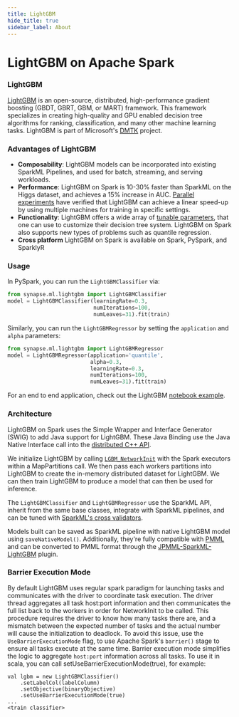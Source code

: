 ```yaml
---
title: LightGBM
hide_title: true
sidebar_label: About
---
```


# LightGBM on Apache Spark

### LightGBM

[LightGBM](https://github.com/Microsoft/LightGBM) is an open-source,
distributed, high-performance gradient boosting (GBDT, GBRT, GBM, or
MART) framework. This framework specializes in creating high-quality and
GPU enabled decision tree algorithms for ranking, classification, and
many other machine learning tasks. LightGBM is part of Microsoft's
[DMTK](http://github.com/microsoft/dmtk) project.

### Advantages of LightGBM

-   **Composability**: LightGBM models can be incorporated into existing
    SparkML Pipelines, and used for batch, streaming, and serving
    workloads.
-   **Performance**: LightGBM on Spark is 10-30% faster than SparkML on
    the Higgs dataset, and achieves a 15% increase in AUC.  [Parallel
    experiments](https://github.com/Microsoft/LightGBM/blob/master/docs/Experiments.rst#parallel-experiment)
    have verified that LightGBM can achieve a linear speed-up by using
    multiple machines for training in specific settings.
-   **Functionality**: LightGBM offers a wide array of [tunable
    parameters](https://github.com/Microsoft/LightGBM/blob/master/docs/Parameters.rst),
    that one can use to customize their decision tree system. LightGBM on
    Spark also supports new types of problems such as quantile regression.
-   **Cross platform** LightGBM on Spark is available on Spark, PySpark, and SparklyR

### Usage

In PySpark, you can run the `LightGBMClassifier` via:

```python
from synapse.ml.lightgbm import LightGBMClassifier
model = LightGBMClassifier(learningRate=0.3,
                           numIterations=100,
                           numLeaves=31).fit(train)
```

Similarly, you can run the `LightGBMRegressor` by setting the
`application` and `alpha` parameters:

```python
from synapse.ml.lightgbm import LightGBMRegressor
model = LightGBMRegressor(application='quantile',
                          alpha=0.3,
                          learningRate=0.3,
                          numIterations=100,
                          numLeaves=31).fit(train)
```

For an end to end application, check out the LightGBM [notebook
example](../LightGBM%20-%20Overview).

### Architecture

LightGBM on Spark uses the Simple Wrapper and Interface Generator (SWIG)
to add Java support for LightGBM. These Java Binding use the Java Native
Interface call into the [distributed C++
API](https://github.com/Microsoft/LightGBM/blob/master/include/LightGBM/c_api.h).

We initialize LightGBM by calling
[`LGBM_NetworkInit`](https://github.com/Microsoft/LightGBM/blob/master/include/LightGBM/c_api.h)
with the Spark executors within a MapPartitions call. We then pass each
workers partitions into LightGBM to create the in-memory distributed
dataset for LightGBM.  We can then train LightGBM to produce a model
that can then be used for inference.

The `LightGBMClassifier` and `LightGBMRegressor` use the SparkML API,
inherit from the same base classes, integrate with SparkML pipelines,
and can be tuned with [SparkML's cross
validators](https://spark.apache.org/docs/latest/ml-tuning.html).

Models built can be saved as SparkML pipeline with native LightGBM model
using `saveNativeModel()`. Additionally, they're fully compatible with [PMML](https://en.wikipedia.org/wiki/Predictive_Model_Markup_Language) and
can be converted to PMML format through the
[JPMML-SparkML-LightGBM](https://github.com/alipay/jpmml-sparkml-lightgbm) plugin.

### Barrier Execution Mode

By default LightGBM uses regular spark paradigm for launching tasks and communicates with the driver to coordinate task execution.
The driver thread aggregates all task host:port information and then communicates the full list back to the workers in order for NetworkInit to be called.
This procedure requires the driver to know how many tasks there are, and a mismatch between the expected number of tasks and the actual number will cause the initialization to deadlock.
To avoid this issue, use the `UseBarrierExecutionMode` flag, to use Apache Spark's `barrier()` stage to ensure all tasks execute at the same time.
Barrier execution mode simplifies the logic to aggregate `host:port` information across all tasks.
To use it in scala, you can call setUseBarrierExecutionMode(true), for example:

    val lgbm = new LightGBMClassifier()
        .setLabelCol(labelColumn)
        .setObjective(binaryObjective)
        .setUseBarrierExecutionMode(true)
    ...
    <train classifier>
